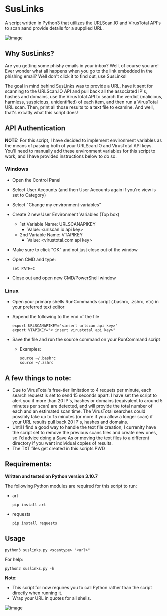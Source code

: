 # SusLinks
A script written in Python3 that utilizes the URLScan.IO and VirusTotal API's to scan aand provide details for a supplied URL. 


![image](https://user-images.githubusercontent.com/98996357/193865988-71971d46-e8f4-4970-82df-d9473c72d24a.png)


## Why SusLinks?
Are you getting some phishy emails in your inbox? Well, of course you are! Ever wonder what all happens when you go to the link embedded in the phishing email? Well  don't click it to find out, use SusLinks! 

The goal in mind behind SusLinks was to provide a URL, have it sent for scanning to the URLScan.IO API and pull back all the associated IP's, hashes and domains, use the VirusTotal API to search the verdict (malicious, harmless, suspicious, unidentified) of each item, and then run a VirusTotal URL scan. Then, print all those results to a text file to examine. And well, that's excatly what this script does!


## API Authentication
**NOTE:**
For this script, I have decided to implement environment variables as the means of passing both of your URLScan.IO and VirusTotal API keys. You'll need to manually add these environment variables for this script to work, and I have provided instructions below to do so. 

### **Windows**
  - Open the Control Panel
  - Select User Accounts (and then User Accounts again if you're view is set to Category)
  - Select "Change my environment variables" 
  - Create 2 new User Environment Variables (Top box) 
    - 1st Variable Name: URLSCANAPIKEY
      - Value: <urlscan.io api key>
    - 2nd Variable Name: VTAPIKEY
      - Value: <virustotal.com api key>
  - Make sure to click "OK" and not just close out of the window
  - Open CMD and type: 
  
        set PATH=C
  - Close out and open new CMD/PowerShell window
  
### **Linux**
  - Open your primary shells RunCommands script (.bashrc, .zshrc, etc) in your preferred text editor
  - Append the following to the end of the file  
  
        export URLSCANAPIKEY="<insert urlscan api key>"
        export VTAPIKEY="< insert virustotal api key>" 
  - Save the file and run the source command on your RunCommand script
    - Examples:
    
          source ~/.bashrc
          source ~/.zshrc
          
## A few things to note:
  - Due to VirusTotal's free-tier limitation to 4 requets per minute, each search request is set to send 15 seconds apart. I have set the script to alert you if more than 20 IP's, hashes or domains (equivalent to around 5 minutes per scan) are detected, and will provide the total number of each and an estimated scan time. The VirusTotal searches could possibly take up to 15 minutes (or more if you allow a longer scan) if your URL results pull back 20 IP's, hashes and domains.
  - Until I find a good way to handle the text file creation, I currenlty have the script set to remove the previous scans files and create new ones, so I'd advice doing a Save As or moving the text files to a different directory if you want individual copies of results. 
  - The TXT files get created in this scripts PWD
## Requirements: 
**Written and tested on Python version 3.10.7**

The following Python modules are required for this script to run: 
  - art
  
        pip install art
  - requests
  
        pip install requests
        
  ## Usage
        
    python3 suslinks.py <scantype> "<url>"
  For help:
  
    python3 suslinks.py -h
        
  **Note:** 
  
  - This script for now requires you to call Python rather than the script directly when running it. 
  - Wrap your URL in quotes for all shells. 
  
  
  ![image](https://user-images.githubusercontent.com/98996357/193878923-3b73231c-1ae5-400e-a0e1-44dea853de97.png)

  


    
